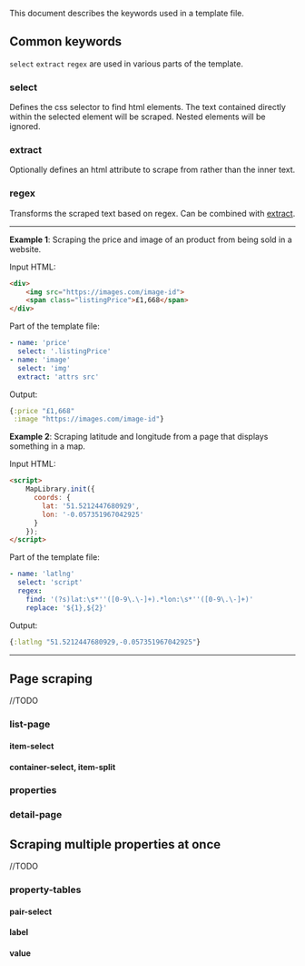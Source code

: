 This document describes the keywords used in a template file.

## Common keywords
`select` `extract` `regex` are used in various parts of the template. 

### select
Defines the css selector to find html elements.
The text contained directly within the selected element will be scraped. Nested elements will be ignored.

### extract
Optionally defines an html attribute to scrape from rather than the inner text.

### regex
Transforms the scraped text based on regex. Can be combined with [extract](#extract).

---
**Example 1**: Scraping the price and image of an product from being sold in a website.

Input HTML:
```html
<div>
    <img src="https://images.com/image-id">
    <span class="listingPrice">£1,668</span>
</div>
```

Part of the template file:
```yaml
- name: 'price'
  select: '.listingPrice'
- name: 'image'
  select: 'img'
  extract: 'attrs src'
```

Output:
```clojure
{:price "£1,668"
 :image "https://images.com/image-id"}
```

**Example 2**: Scraping latitude and longitude from a page that displays something in a map.

Input HTML:
```html
<script>
    MapLibrary.init({
      coords: {
        lat: '51.5212447680929',
        lon: '-0.057351967042925'
      }
    });
</script>
```

Part of the template file:
```yaml
- name: 'latlng'
  select: 'script'
  regex:
    find: '(?s)lat:\s*''([0-9\.\-]+).*lon:\s*''([0-9\.\-]+)'
    replace: '${1},${2}'
```

Output:
```clojure
{:latlng "51.5212447680929,-0.057351967042925"}
```

---
## Page scraping
//TODO

### list-page
#### item-select
#### container-select, item-split
### properties
    
### detail-page


## Scraping multiple properties at once
//TODO

### property-tables
#### pair-select
#### label
#### value
